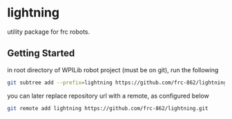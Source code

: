 # lightning

utility package for frc robots.

## Getting Started

in root directory of WPILib robot project (must be on git), run the following

```bash
git subtree add --prefix=lightning https://github.com/frc-862/lightning master --squash
```

you can later replace repository url with a remote, as configured below

```bash
git remote add lightning https://github.com/frc-862/lightning.git
```
